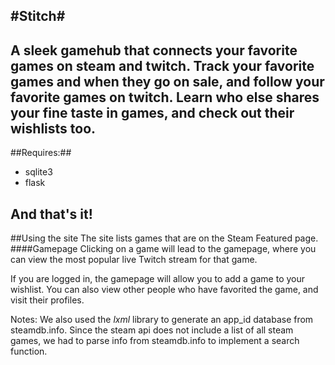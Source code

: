 #Stitch#
-----
A sleek gamehub that connects your favorite games on steam and twitch. Track your favorite games and when they go on sale, and follow your favorite games on twitch. Learn who else shares your fine taste in games, and check out their wishlists too. 
-----
##Requires:##

* sqlite3 
* flask

And that's it!
-----
##Using the site
The site lists games that are on the Steam Featured page. 
####Gamepage
Clicking on a game will lead to the gamepage, where you can view the most popular live Twitch stream for that game.

If you are logged in, the gamepage will allow you to add a game to your wishlist. You can also view other people who have favorited the game, and visit their profiles.



Notes:
We also used the *lxml* library to generate an app_id database from steamdb.info. 
Since the steam api does not include a list of all steam games, we had to parse info from steamdb.info to implement a search function.






